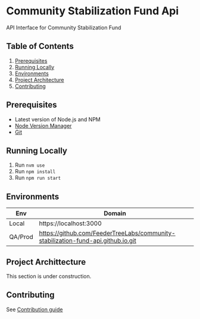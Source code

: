 # Community Stabilization Fund Api
API Interface for Community Stabilization Fund

## Table of Contents
1. [Prerequisites](#prerequisites)
2. [Running Locally](#running-locally)
3. [Environments](#environments)
4. [Project Architecture](#project-architecture)
5. [Contributing](#contributing)

## Prerequisites

- Latest version of Node.js and NPM
- [Node Version Manager](https://nvm.io/)
- [Git](https://git-scm.com/book/en/v2/Getting-Started-Installing-Git)

## Running Locally

1. Run `nvm use` 
2. Run `npm install`
3. Run `npm run start`

## Environments

|   Env       | Domain                  |
| ----------- | ----------------------  |
| Local       | https://localhost:3000  |
| QA/Prod     | https://github.com/FeederTreeLabs/community-stabilization-fund-api.github.io.git  |

## Project Archittecture

This section is under construction.

## Contributing

See [Contribution guide](Contribution.md)